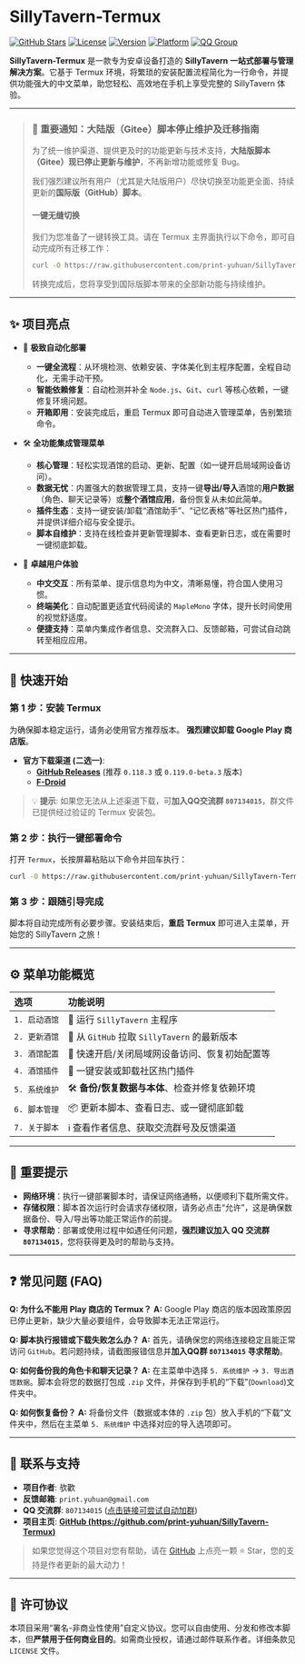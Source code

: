 # SillyTavern-Termux

[![GitHub Stars](https://img.shields.io/github/stars/print-yuhuan/SillyTavern-Termux.svg?style=social&label=Star)](https://github.com/print-yuhuan/SillyTavern-Termux)
[![License](https://img.shields.io/badge/License-Custom-blue.svg)](https://github.com/print-yuhuan/SillyTavern-Termux/blob/main/LICENSE)
[![Version](https://img.shields.io/badge/Version-2025.07.11-brightgreen.svg)](https://github.com/print-yuhuan/SillyTavern-Termux/blob/main/Menu.sh)
[![Platform](https://img.shields.io/badge/Platform-Termux%20(Android)-orange.svg)](#)
[![QQ Group](https://img.shields.io/badge/QQ交流群-807134015-blue)](https://qm.qq.com/q/Z1kk7tCrcG)

**SillyTavern-Termux** 是一款专为安卓设备打造的 **SillyTavern 一站式部署与管理解决方案**。它基于 Termux 环境，将繁琐的安装配置流程简化为一行命令，并提供功能强大的中文菜单，助您轻松、高效地在手机上享受完整的 SillyTavern 体验。

---

> ### 📢 重要通知：大陆版（Gitee）脚本停止维护及迁移指南
>
> 为了统一维护渠道、提供更及时的功能更新与技术支持，**大陆版脚本（Gitee）现已停止更新与维护**，不再新增功能或修复 Bug。
>
> 我们强烈建议所有用户（尤其是大陆版用户）尽快切换至功能更全面、持续更新的**国际版（GitHub）脚本**。
>
> #### **一键无缝切换**
>
> 我们为您准备了一键转换工具。请在 Termux 主界面执行以下命令，即可自动完成所有迁移工作：
>
> ```bash
> curl -O https://raw.githubusercontent.com/print-yuhuan/SillyTavern-Termux/refs/heads/main/Switch.sh && bash Switch.sh
> ```
>
> 转换完成后，您将享受到国际版脚本带来的全部新功能与持续维护。

---

## ✨ 项目亮点

-   🚀 **极致自动化部署**
    -   **一键全流程**：从环境检测、依赖安装、字体美化到主程序配置，全程自动化，无需手动干预。
    -   **智能依赖修复**：自动检测并补全 `Node.js`、`Git`、`curl` 等核心依赖，一键修复环境问题。
    -   **开箱即用**：安装完成后，重启 Termux 即可自动进入管理菜单，告别繁琐命令。

-   🛠️ **全功能集成管理菜单**
    -   **核心管理**：轻松实现酒馆的启动、更新、配置（如一键开启局域网设备访问）。
    -   **数据无忧**：内置强大的数据管理工具，支持一键**导出/导入**酒馆的**用户数据**（角色、聊天记录等）或**整个酒馆应用**，备份恢复从未如此简单。
    -   **插件生态**：支持一键安装/卸载“酒馆助手”、“记忆表格”等社区热门插件，并提供详细介绍与安全提示。
    -   **脚本自维护**：支持在线检查并更新管理脚本、查看更新日志，或在需要时一键彻底卸载。

-   💖 **卓越用户体验**
    -   **中文交互**：所有菜单、提示信息均为中文，清晰易懂，符合国人使用习惯。
    -   **终端美化**：自动配置更适宜代码阅读的 `MapleMono` 字体，提升长时间使用的视觉舒适度。
    -   **便捷支持**：菜单内集成作者信息、交流群入口、反馈邮箱，可尝试自动跳转至相应应用。

---

## 🚀 快速开始

### **第 1 步：安装 Termux**

为确保脚本稳定运行，请务必使用官方推荐版本。 **强烈建议卸载 Google Play 商店版**。

-   **官方下载渠道 (二选一)**:
    -   [**GitHub Releases**](https://github.com/termux/termux-app/releases) (推荐 `0.118.3` 或 `0.119.0-beta.3` 版本)
    -   [**F-Droid**](https://f-droid.org/en/packages/com.termux)

> 💡 **提示**: 如果您无法从上述渠道下载，可**加入QQ交流群 `807134015`**，群文件已提供经过验证的 Termux 安装包。

### **第 2 步：执行一键部署命令**

打开 `Termux`，长按屏幕粘贴以下命令并回车执行：

```bash
curl -O https://raw.githubusercontent.com/print-yuhuan/SillyTavern-Termux/refs/heads/main/Install.sh && bash Install.sh
```

### **第 3 步：跟随引导完成**

脚本将自动完成所有必要步骤。安装结束后，**重启 Termux** 即可进入主菜单，开始您的 SillyTavern 之旅！

---

## ⚙️ 菜单功能概览

| 选项   | 功能说明                                         |
| :----- | :----------------------------------------------- |
| `1. 启动酒馆` | 🚀 运行 `SillyTavern` 主程序                       |
| `2. 更新酒馆` | 🔄 从 `GitHub` 拉取 `SillyTavern` 的最新版本        |
| `3. 酒馆配置` | 🔧 快速开启/关闭局域网设备访问、恢复初始配置等         |
| `4. 酒馆插件` | 🧩 一键安装或卸载社区热门插件                      |
| `5. 系统维护` | 🛠️ **备份/恢复数据与本体**、检查并修复依赖环境      |
| `6. 脚本管理` | 📦 更新本脚本、查看日志、或一键彻底卸载        |
| `7. 关于脚本` | ℹ️ 查看作者信息、获取交流群号及反馈渠道          |

---

## 📌 重要提示

-   **网络环境**：执行一键部署脚本时，请保证网络通畅，以便顺利下载所需文件。
-   **存储权限**：脚本首次运行时会请求存储权限，请务必点击“允许”，这是确保数据备份、导入/导出等功能正常运作的前提。
-   **寻求帮助**：部署或使用过程中如遇任何问题，**强烈建议加入 QQ 交流群 `807134015`**，您将获得更及时的帮助与支持。

---

## ❓ 常见问题 (FAQ)

**Q: 为什么不能用 Play 商店的 Termux？**
**A:** Google Play 商店的版本因政策原因已停止更新，缺少大量必要组件，会导致脚本无法正常运行。

**Q: 脚本执行报错或下载失败怎么办？**
**A:** 首先，请确保您的网络连接稳定且能正常访问 `GitHub`。若问题持续，请截图报错信息并**加入QQ群 `807134015` 寻求帮助**。

**Q: 如何备份我的角色卡和聊天记录？**
**A:** 在主菜单中选择 `5. 系统维护` -> `3. 导出酒馆数据`。脚本会将您的数据打包成 `.zip` 文件，并保存到手机的“下载”(`Download`)文件夹中。

**Q: 如何恢复备份？**
**A:** 将备份文件（数据或本体的 `.zip` 包）放入手机的“下载”文件夹中，然后在主菜单 `5. 系统维护` 中选择对应的导入选项即可。

---

## 💬 联系与支持

-   **项目作者**: 欤歡
-   **反馈邮箱**: `print.yuhuan@gmail.com`
-   **QQ 交流群**: `807134015` ([点击链接可尝试自动加群](https://qm.qq.com/q/Z1kk7tCrcG))
-   **项目主页**: [**GitHub (https://github.com/print-yuhuan/SillyTavern-Termux)**](https://github.com/print-yuhuan/SillyTavern-Termux)

> 如果您觉得这个项目对您有帮助，请在 [GitHub](https://github.com/print-yuhuan/SillyTavern-Termux) 上点亮一颗 ⭐ Star，您的支持是作者更新的最大动力！

---

## 📄 许可协议

本项目采用“署名-非商业性使用”自定义协议。您可以自由使用、分发和修改本脚本，但**严禁用于任何商业目的**。如需商业授权，请通过邮件联系作者。详细条款见 `LICENSE` 文件。
